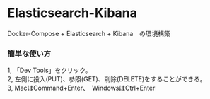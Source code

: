 # Elasticsearch-Kibana
Docker-Compose + Elasticsearch + Kibana　の環境構築
### 簡単な使い方
1, 「Dev Tools」をクリック。 <br>
2, 左側に投入(PUT)、参照(GET)、削除(DELETE)をすることができる。<br>
3, MacはCommand+Enter、　WindowsはCtrl+Enter <br>
